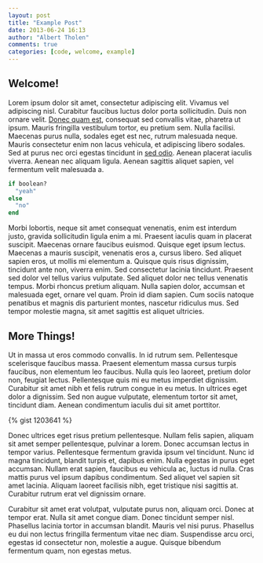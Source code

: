 ```yaml
---
layout: post
title: "Example Post"
date: 2013-06-24 16:13
author: "Albert Tholen"
comments: true
categories: [code, welcome, example]
---
```


## Welcome!

Lorem ipsum dolor sit amet, consectetur adipiscing elit. Vivamus vel adipiscing nisl. Curabitur faucibus luctus dolor porta sollicitudin. Duis non ornare velit. [Donec quam est](https://www.google.com/), consequat sed convallis vitae, pharetra ut ipsum. Mauris fringilla vestibulum tortor, eu pretium sem. Nulla facilisi. Maecenas purus nulla, sodales eget est nec, rutrum malesuada neque. Mauris consectetur enim non lacus vehicula, et adipiscing libero sodales. Sed at purus nec orci egestas tincidunt in [sed odio](http://blog.getlua.com/). Aenean placerat iaculis viverra. Aenean nec aliquam ligula. Aenean sagittis aliquet sapien, vel fermentum velit malesuada a.

``` ruby An If-Statement
if boolean?
  "yeah"
else
  "no"
end
```

Morbi lobortis, neque sit amet consequat venenatis, enim est interdum justo, gravida sollicitudin ligula enim a mi. Praesent iaculis quam in placerat suscipit. Maecenas ornare faucibus euismod. Quisque eget ipsum lectus. Maecenas a mauris suscipit, venenatis eros a, cursus libero. Sed aliquet sapien eros, ut mollis mi elementum a. Quisque quis risus dignissim, tincidunt ante non, viverra enim. Sed consectetur lacinia tincidunt. Praesent sed dolor vel tellus varius vulputate. Sed aliquet dolor nec tellus venenatis tempus. Morbi rhoncus pretium aliquam. Nulla sapien dolor, accumsan et malesuada eget, ornare vel quam. Proin id diam sapien. Cum sociis natoque penatibus et magnis dis parturient montes, nascetur ridiculus mus. Sed tempor molestie magna, sit amet sagittis est aliquet ultricies.

## More Things!

Ut in massa ut eros commodo convallis. In id rutrum sem. Pellentesque scelerisque faucibus massa. Praesent elementum massa cursus turpis faucibus, non elementum leo faucibus. Nulla quis leo laoreet, pretium dolor non, feugiat lectus. Pellentesque quis mi eu metus imperdiet dignissim. Curabitur sit amet nibh et felis rutrum congue in eu metus. In ultrices eget dolor a dignissim. Sed non augue vulputate, elementum tortor sit amet, tincidunt diam. Aenean condimentum iaculis dui sit amet porttitor.

<!-- more -->

{% gist 1203641 %}

Donec ultrices eget risus pretium pellentesque. Nullam felis sapien, aliquam sit amet semper pellentesque, pulvinar a lorem. Donec accumsan lectus in tempor varius. Pellentesque fermentum gravida ipsum vel tincidunt. Nunc id magna tincidunt, blandit turpis et, dapibus enim. Nulla egestas in purus eget accumsan. Nullam erat sapien, faucibus eu vehicula ac, luctus id nulla. Cras mattis purus vel ipsum dapibus condimentum. Sed aliquet vel sapien sit amet lacinia. Aliquam laoreet facilisis nibh, eget tristique nisi sagittis at. Curabitur rutrum erat vel dignissim ornare.

Curabitur sit amet erat volutpat, vulputate purus non, aliquam orci. Donec at tempor erat. Nulla sit amet congue diam. Donec tincidunt semper nisl. Phasellus lacinia tortor in accumsan blandit. Mauris vel nisi purus. Phasellus eu dui non lectus fringilla fermentum vitae nec diam. Suspendisse arcu orci, egestas id consectetur non, molestie a augue. Quisque bibendum fermentum quam, non egestas metus.
